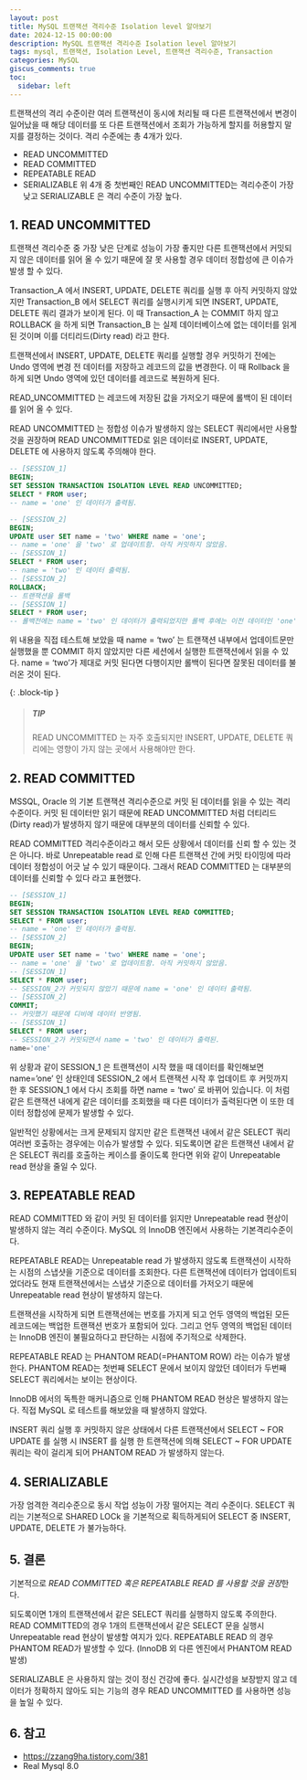```yaml
---
layout: post
title: MySQL 트랜잭션 격리수준 Isolation level 알아보기
date: 2024-12-15 00:00:00
description: MySQL 트랜잭션 격리수준 Isolation level 알아보기
tags: mysql, 트랜잭션, Isolation Level, 트랜잭션 격리수준, Transaction
categories: MySQL
giscus_comments: true
toc:
  sidebar: left
---
```


트랜잭션의 격리 수준이란 여러 트랜잭션이 동시에 처리될 때 다른 트랜잭션에서 변경이 일어났을 때 해당 데이터를 또 다른 트랜잭션에서 조회가 가능하게 할지를 허용할지 말지를 결정하는 것이다. 격리 수준에는 총 4개가 있다.

- READ UNCOMMITTED
- READ COMMITTED
- REPEATABLE READ
- SERIALIZABLE
  위 4개 중 첫번째인 READ UNCOMMITTED는 격리수준이 가장 낮고 SERIALIZABLE 은 격리 수준이 가장 높다.

## 1. READ UNCOMMITTED

트랜잭션 격리수준 중 가장 낮은 단계로 성능이 가장 좋지만 다른 트랜잭션에서 커밋되지 않은 데이터를 읽어 올 수 있기 때문에 잘 못 사용할 경우 데이터 정합성에 큰 이슈가 발생 할 수 있다.

Transaction_A 에서 INSERT, UPDATE, DELETE 쿼리를 실행 후 아직 커밋하지 않았지만 Transaction_B 에서 SELECT 쿼리를 실행시키게 되면 INSERT, UPDATE, DELETE 쿼리 결과가 보이게 된다. 이 때 Transaction_A 는 COMMIT 하지 않고 ROLLBACK 을 하게 되면 Transaction_B 는 실제 데이터베이스에 없는 데이터를 읽게 된 것이며 이를 더티리드(Dirty read) 라고 한다.

트랜잭션에서 INSERT, UPDATE, DELETE 쿼리를 실행할 경우 커밋하기 전에는 Undo 영역에 변경 전 데이터를 저장하고 레코드의 값을 변경한다. 이 때 Rollback 을 하게 되면 Undo 영역에 있던 데이터를 레코드로 복원하게 된다.

READ_UNCOMMITTED 는 레코드에 저장된 값을 가저오기 때문에 롤백이 된 데이터를 읽어 올 수 있다.

READ UNCOMMITTED 는 정합성 이슈가 발생하지 않는 SELECT 쿼리에서만 사용할 것을 권장하며 READ UNCOMMITTED로 읽은 데이터로 INSERT, UPDATE, DELETE 에 사용하지 않도록 주의해야 한다.

```sql
-- [SESSION_1]
BEGIN;
SET SESSION TRANSACTION ISOLATION LEVEL READ UNCOMMITTED;
SELECT * FROM user;
-- name = 'one' 인 데이터가 출력됨.

-- [SESSION_2]
BEGIN;
UPDATE user SET name = 'two' WHERE name = 'one';
-- name = 'one' 을 'two' 로 업데이트함. 아직 커밋하지 않았음.
-- [SESSION_1]
SELECT * FROM user;
-- name = 'two' 인 데이터 출력됨.
-- [SESSION_2]
ROLLBACK;
-- 트랜잭션을 롤백
-- [SESSION_1]
SELECT * FROM user;
-- 롤백전에는 name = 'two' 인 데이터가 출력되었지만 롤백 후에는 이전 데이터인 'one'인 데이터가 출력됨
```

위 내용을 직접 테스트해 보았을 때 name = ‘two’ 는 트랜잭션 내부에서 업데이트문만 실행했을 뿐 COMMIT 하지 않았지만 다른 세션에서 실행한 트랜잭션에서 읽을 수 있다. name = ‘two’가 제대로 커밋 된다면 다행이지만 롤백이 된다면 잘못된 데이터를 불러온 것이 된다.

{: .block-tip }

> ##### TIP
>
> READ UNCOMMITTED 는 자주 호출되지만 INSERT, UPDATE, DELETE 쿼리에는 영향이 가지 않는 곳에서 사용해야만 한다.

## 2. READ COMMITTED

MSSQL, Oracle 의 기본 트랜잭션 격리수준으로 커밋 된 데이터를 읽을 수 있는 격리수준이다. 커밋 된 데이터만 읽기 때문에 READ UNCOMMITTED 처럼 더티리드(Dirty read)가 발생하지 않기 때문에 대부분의 데이터를 신뢰할 수 있다.

READ COMMITTED 격리수준이라고 해서 모든 상황에서 데이터를 신뢰 할 수 있는 것은 아니다. 바로 Unrepeatable read 로 인해 다른 트랜잭션 간에 커밋 타이밍에 따라 데이터 정합성이 어긋 날 수 있기 때문이다. 그래서 READ COMMITTED 는 대부분의 데이터를 신뢰할 수 있다 라고 표현했다.

```sql
-- [SESSION_1]
BEGIN;
SET SESSION TRANSACTION ISOLATION LEVEL READ COMMITTED;
SELECT * FROM user;
-- name = 'one' 인 데이터가 출력됨.
-- [SESSION_2]
BEGIN;
UPDATE user SET name = 'two' WHERE name = 'one';
-- name = 'one' 을 'two' 로 업데이트함. 아직 커밋하지 않았음.
-- [SESSION_1]
SELECT * FROM user;
-- SESSION_2가 커밋되지 않았기 때문에 name = 'one' 인 데이터 출력됨.
-- [SESSION_2]
COMMIT;
-- 커밋했기 때문에 디비에 데이터 반영됨.
-- [SESSION_1]
SELECT * FROM user;
-- SESSION_2가 커밋되면서 name = 'two' 인 데이터가 출력된.
name='one'
```

위 상황과 같이 SESSION_1 은 트랜잭션이 시작 했을 때 데이터를 확인해보면 name=’one’ 인 상태인데 SESSION_2 에서 트랜잭션 시작 후 업데이트 후 커밋까지 한 후 SESSION_1 에서 다시 조회를 하면 name = ‘two’ 로 바뀌어 있습니다. 이 처럼 같은 트랜잭션 내에게 같은 데이터를 조회했을 때 다른 데이터가 출력된다면 이 또한 데이터 정합성에 문제가 발생할 수 있다.

일반적인 상황에서는 크게 문제되지 않지만 같은 트랜잭션 내에서 같은 SELECT 쿼리 여러번 호출하는 경우에는 이슈가 발생할 수 있다. 되도록이면 같은 트랜잭션 내에서 같은 SELECT 쿼리를 호출하는 케이스를 줄이도록 한다면 위와 같이 Unrepeatable read 현상을 줄일 수 있다.

## 3. REPEATABLE READ

READ COMMITTED 와 같이 커밋 된 데이터를 읽지만 Unrepeatable read 현상이 발생하지 않는 격리 수준이다. MySQL 의 InnoDB 엔진에서 사용하는 기본격리수준이다.

REPEATABLE READ는 Unrepeatable read 가 발생하지 않도록 트랜잭션이 시작하는 시점의 스냅샷을 기준으로 데이터를 조회한다. 다른 트랜잭션에 데이터가 업데이트되었더라도 현재 트랜잭션에서는 스냅샷 기준으로 데이터를 가저오기 때문에 Unrepeatable read 현상이 발생하지 않는다.

트랜잭션을 시작하게 되면 트랜잭션에는 번호를 가지게 되고 언두 영역의 백업된 모든 레코드에는 백업한 트랜잭션 번호가 포함되어 있다. 그리고 언두 영역의 백업된 데이터는 InnoDB 엔진이 불필요하다고 판단하는 시점에 주기적으로 삭제한다.

REPEATABLE READ 는 PHANTOM READ(=PHANTOM ROW) 라는 이슈가 발생한다. PHANTOM READ는 첫번째 SELECT 문에서 보이지 않았던 데이터가 두번째 SELECT 쿼리에서는 보이는 현상이다.

InnoDB 에서의 독특한 매커니즘으로 인해 PHANTOM READ 현상은 발생하지 않는다. 직접 MySQL 로 테스트를 해보았을 때 발생하지 않았다.

INSERT 쿼리 실행 후 커밋하지 않은 상태에서 다른 트랜잭션에서 SELECT ~ FOR UPDATE 를 실행 시 INSERT 를 실행 한 트랜잭션에 의해 SELECT ~ FOR UPDATE 쿼리는 락이 걸리게 되어 PHANTOM READ 가 발생하지 않는다.

## 4. SERIALIZABLE

가장 엄격한 격리수준으로 동시 작업 성능이 가장 떨어지는 격리 수준이다. SELECT 쿼리는 기본적으로 SHARED LOCk 을 기본적으로 획득하게되어 SELECT 중 INSERT, UPDATE, DELETE 가 불가능하다.

## 5. 결론

기본적으로 *READ COMMITTED 혹은 REPEATABLE READ 를 사용할 것을 권장*한다.

되도록이면 1개의 트랜잭션에서 같은 SELECT 쿼리를 실행하지 않도록 주의한다. READ COMMITTED의 경우 1개의 트랜잭션에서 같은 SELECT 문을 실행시 Unrepeatable read 현상이 발생할 여지가 있다. REPEATABLE READ 의 경우 PHANTOM READ가 발생할 수 있다. (InnoDB 외 다른 엔진에서 PHANTOM READ 발생)

SERIALIZABLE 은 사용하지 않는 것이 정신 건강에 좋다.
실시간성을 보장받지 않고 데이터가 정확하지 않아도 되는 기능의 경우 READ UNCOMMITTED 를 사용하면 성능을 높일 수 있다.

## 6. 참고

- https://zzang9ha.tistory.com/381
- Real Mysql 8.0
